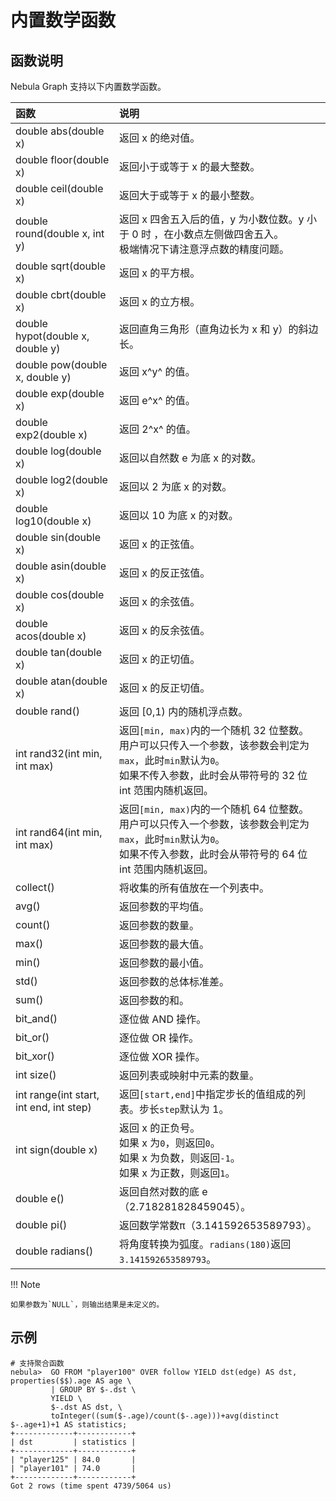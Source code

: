 # 内置数学函数

## 函数说明

Nebula Graph 支持以下内置数学函数。

|函数| 说明 |
|:----  |:----|
|double abs(double x) | 返回 x 的绝对值。 |
|double floor(double x) | 返回小于或等于 x 的最大整数。|
|double ceil(double x) | 返回大于或等于 x 的最小整数。|
|double round(double x, int y) | 返回 x 四舍五入后的值，y 为小数位数。y 小于 0 时 ，在小数点左侧做四舍五入。<br>极端情况下请注意浮点数的精度问题。|
|double sqrt(double x) | 返回 x 的平方根。 |
|double cbrt(double x) | 返回 x 的立方根。 |
|double hypot(double x, double y) | 返回直角三角形（直角边长为 x 和 y）的斜边长。 |
|double pow(double x, double y) | 返回 x^y^ 的值。 |
|double exp(double x) | 返回 e^x^ 的值。 |
|double exp2(double x) | 返回 2^x^ 的值。 |
|double log(double x) | 返回以自然数 e 为底 x 的对数。 |
|double log2(double x) | 返回以 2 为底 x 的对数。 |
|double log10(double x) | 返回以 10 为底 x 的对数。 |
|double sin(double x) | 返回 x 的正弦值。 |
|double asin(double x) | 返回 x 的反正弦值。|
|double cos(double x) |  返回 x 的余弦值。|
|double acos(double x) | 返回 x 的反余弦值。 |
|double tan(double x) | 返回 x 的正切值。|
|double atan(double x) | 返回 x 的反正切值。 |
|double rand() | 返回 [0,1) 内的随机浮点数。 |
|int rand32(int min, int max) | 返回`[min, max)`内的一个随机 32 位整数。<br>用户可以只传入一个参数，该参数会判定为`max`，此时`min`默认为`0`。<br>如果不传入参数，此时会从带符号的 32 位 int 范围内随机返回。|
|int rand64(int min, int max) | 返回`[min, max)`内的一个随机 64 位整数。<br>用户可以只传入一个参数，该参数会判定为`max`，此时`min`默认为`0`。<br>如果不传入参数，此时会从带符号的 64 位 int 范围内随机返回。|
|collect() | 将收集的所有值放在一个列表中。|
|avg() | 返回参数的平均值。|
|count() | 返回参数的数量。|
|max() | 返回参数的最大值。|
|min() | 返回参数的最小值。|
|std() | 返回参数的总体标准差。|
|sum() | 返回参数的和。|
|bit_and() | 逐位做 AND 操作。|
|bit_or() | 逐位做 OR 操作。|
|bit_xor() | 逐位做 XOR 操作。|
|int size() | 返回列表或映射中元素的数量。|
|int range(int start, int end, int step) | 返回`[start,end]`中指定步长的值组成的列表。步长`step`默认为 1。|
|int sign(double x) | 返回 x 的正负号。<br>如果 x 为`0`，则返回`0`。<br>如果 x 为负数，则返回`-1`。<br>如果 x 为正数，则返回`1`。|
|double e()  | 返回自然对数的底 e（2.718281828459045）。 |
|double pi() | 返回数学常数π（3.141592653589793）。|
|double radians() | 将角度转换为弧度。`radians(180)`返回`3.141592653589793`。 |

!!! Note

    如果参数为`NULL`，则输出结果是未定义的。

## 示例

```ngql
# 支持聚合函数
nebula>  GO FROM "player100" OVER follow YIELD dst(edge) AS dst, properties($$).age AS age \
         | GROUP BY $-.dst \
         YIELD \
         $-.dst AS dst, \
         toInteger((sum($-.age)/count($-.age)))+avg(distinct $-.age+1)+1 AS statistics;
+-------------+------------+
| dst         | statistics |
+-------------+------------+
| "player125" | 84.0       |
| "player101" | 74.0       |
+-------------+------------+
Got 2 rows (time spent 4739/5064 us)

```
